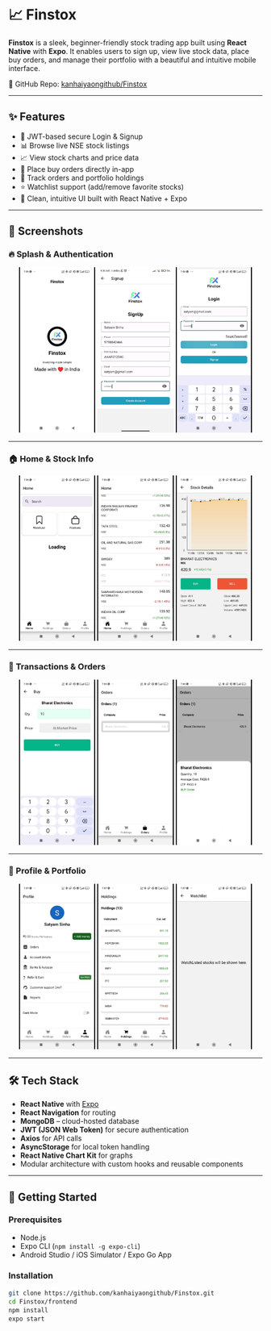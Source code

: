 # 📈 Finstox

**Finstox** is a sleek, beginner-friendly stock trading app built using **React Native** with **Expo**. It enables users to sign up, view live stock data, place buy orders, and manage their portfolio with a beautiful and intuitive mobile interface.

🔗 GitHub Repo: [kanhaiyaongithub/Finstox](https://github.com/kanhaiyaongithub/Finstox)

---

## ✨ Features

- 🔐 JWT-based secure Login & Signup
- 📊 Browse live NSE stock listings
- 📈 View stock charts and price data
- 🛒 Place buy orders directly in-app
- 🧾 Track orders and portfolio holdings
- ⭐ Watchlist support (add/remove favorite stocks)
- 🧠 Clean, intuitive UI built with React Native + Expo

---

## 📱 Screenshots

### 🔥 Splash & Authentication
<p align="center">
  <img src="frontend/assets/screenshots/01-splash.jpg" width="30%"/>
  <img src="frontend/assets/screenshots/02-signup.jpg" width="30%"/>
  <img src="frontend/assets/screenshots/03-login.jpg" width="30%"/>
</p>

---

### 🏠 Home & Stock Info
<p align="center">
  <img src="frontend/assets/screenshots/04-home-loading.jpg" width="30%"/>
  <img src="frontend/assets/screenshots/05-stock-list.jpg" width="30%"/>
  <img src="frontend/assets/screenshots/06-stock-details.jpg" width="30%"/>
</p>

---

### 💸 Transactions & Orders
<p align="center">
  <img src="frontend/assets/screenshots/07-buy.jpg" width="30%"/>
  <img src="frontend/assets/screenshots/08-order-screen.jpg" width="30%"/>
  <img src="frontend/assets/screenshots/09-orders.jpg" width="30%"/>
</p>

---

### 👤 Profile & Portfolio
<p align="center">
  <img src="frontend/assets/screenshots/10-profile.jpg" width="30%"/>
  <img src="frontend/assets/screenshots/11-holdings.jpg" width="30%"/>
  <img src="frontend/assets/screenshots/12-watchlist.jpg" width="30%"/>
</p>

---

## 🛠️ Tech Stack

- **React Native** with [Expo](https://expo.dev/)
- **React Navigation** for routing
- **MongoDB** – cloud-hosted database
- **JWT (JSON Web Token)** for secure authentication
- **Axios** for API calls
- **AsyncStorage** for local token handling
- **React Native Chart Kit** for graphs
- Modular architecture with custom hooks and reusable components

---

## 🚀 Getting Started

### Prerequisites

- Node.js
- Expo CLI (`npm install -g expo-cli`)
- Android Studio / iOS Simulator / Expo Go App

### Installation

```bash
git clone https://github.com/kanhaiyaongithub/Finstox.git
cd Finstox/frontend
npm install
expo start
